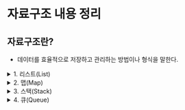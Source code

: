 # 자료구조 내용 정리

## 자료구조란?
 - 데이터를 효율적으로 저장하고 관리하는 방법이나 형식을 말한다.

<details>

<summary>1. 리스트(List) </summary>

### 리스트의 특징

- 순서가 있고 중복을 허용한다.
- 인덱스로 관리하기 때문에 인덱스로 접근 가능하다.
- 크기가 가변하다.

### List 인터페이스 메서드
| 메서드 | 사용 |
|--------|----------|
|add(int index, Object element) | 주어진 인덱스에 객체를 추가한다. |
|addAll(int index, Collection c)| 주어진 인덱스에 컬렉션을 추가한다. `boolean` 타입을 리턴 |
|set(int index, Object element)|주어진 인덱스에 객체를 저장. `Object` 타입을 리턴|
|indexOf(Object o) / lastIndex(Object o)| 순방향 / 역방향으로 탐색하여 주어진 객체의 위치를 반환한다.  `int` 타입 리턴 |
|listIterator() / listIterator(int index)| List의 객체를 탐색할 수 있는 `ListIterator` 반환 / 주어진 index부터 탐색할 수 있는 `ListIterator` 타입 리턴 |
|subList(int fromIndex, int toIndex)|fromIndex부터 toIndex까지의 객체를 반환한다. List 타입을 리턴한다.|
|remove(int index)|주어진 인덱스에 저장된 객체를 삭제 후, 삭제된 객체를 반환 `Object` 타입 리턴|
|remove (Object o) | 주어진 객체를 삭제한다. `boolean` 타입을 리턴 |
|sort(Comparator c)|주어진 비교자(comparator)로 List를 정렬한다.|


### ArrayList
`ArrayList`는 배열 기반의 리스트로, 인덱스로 접근할 때 빠르지만 중간에 요소를 추가하거나 삭제할 때는 느릴 수 있습니다.

#### ArrayList 특징
- 동적 배열로 크기가 자동으로 조정된다.
- 인덱스를 통해 빠르게 접근할 수 있다.
- 요소 추가 및 삭제가 느릴 수 있다.
  
### 예시
```java
   import java.util.ArrayList;
   import java.util.List;
   
   public class Main {
		public static void main(String args){
			List<String> list = new ArrayList<>();
			
			list.add("a")
			list.add("b")
			list.add("c")

			for(String aToc : list){
				System.out.print(aToc)  // 출력 abc
			}
	
			List<String> list = Arrays.asList(new String[]{"a","b","c"});
			
			for(String aToc : list){
				System.out.println(aToc) // 출력 abc
			}
		}
	}
```

### LinkedList
`LinkedList` 는 노드 기반의 리스트로, 요소를 추가하거나 삭제할 때 빠르지만 인덱스로 접근할 때는 느릴 수 있다.

### 특징
- 이중 연결 리스트로 구현된다.
- 요소 추가 및 삭제가 빠르다.
- 인덱스를 통해 접근할 때 느릴 수 있다.

```java
import java.util.LinkedList;
import java.util.List;

public class Main {
    public static void main(String[] args) {
        List<String> linkedList = new LinkedList<>();
        
        linkedList.add("x");
        linkedList.add("y");
        linkedList.add("z");
        
        for (String element : linkedList) {
            System.out.print(element);  // 출력 xyz
        }

        linkedList.add(1, "w");
        System.out.println(linkedList);  // 출력 [x, w, y, z]

        linkedList.remove("y");
        System.out.println(linkedList);  // 출력 [x, w, z]
    }
}

```

</details>


<details>

<summary>2. 맵(Map) </summary>

### You can add a header

You can add text within a collapsed section. 

You can add an image or a code block, too.

```ruby
   puts "Hello World"
```

</details>

<details>

<summary>3. 스택(Stack) </summary>

### You can add a header

You can add text within a collapsed section. 

You can add an image or a code block, too.

```ruby
   puts "Hello World"
```

</details>

<details>

<summary>4. 큐(Queue) </summary>

### You can add a header

You can add text within a collapsed section. 

You can add an image or a code block, too.

```ruby
   puts "Hello World"
```

</details>
